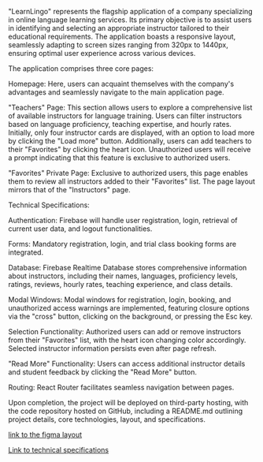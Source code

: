 "LearnLingo" represents the flagship application of a company specializing in online language learning services. Its primary objective is to assist users in identifying and selecting an appropriate instructor tailored to their educational requirements. The application boasts a responsive layout, seamlessly adapting to screen sizes ranging from 320px to 1440px, ensuring optimal user experience across various devices.

The application comprises three core pages:

Homepage: Here, users can acquaint themselves with the company's advantages and seamlessly navigate to the main application page.

"Teachers" Page: This section allows users to explore a comprehensive list of available instructors for language training. Users can filter instructors based on language proficiency, teaching expertise, and hourly rates. Initially, only four instructor cards are displayed, with an option to load more by clicking the "Load more" button. Additionally, users can add teachers to their "Favorites" by clicking the heart icon. Unauthorized users will receive a prompt indicating that this feature is exclusive to authorized users.

"Favorites" Private Page: Exclusive to authorized users, this page enables them to review all instructors added to their "Favorites" list. The page layout mirrors that of the "Instructors" page.

Technical Specifications:

Authentication: Firebase will handle user registration, login, retrieval of current user data, and logout functionalities.

Forms: Mandatory registration, login, and trial class booking forms are integrated.

Database: Firebase Realtime Database stores comprehensive information about instructors, including their names, languages, proficiency levels, ratings, reviews, hourly rates, teaching experience, and class details.

Modal Windows: Modal windows for registration, login, booking, and unauthorized access warnings are implemented, featuring closure options via the "cross" button, clicking on the background, or pressing the Esc key.

Selection Functionality: Authorized users can add or remove instructors from their "Favorites" list, with the heart icon changing color accordingly. Selected instructor information persists even after page refresh.

"Read More" Functionality: Users can access additional instructor details and student feedback by clicking the "Read More" button.

Routing: React Router facilitates seamless navigation between pages.

Upon completion, the project will be deployed on third-party hosting, with the code repository hosted on GitHub, including a README.md outlining project details, core technologies, layout, and specifications.

[link to the figma layout](https://www.figma.com/file/dewf5jVviSTuWMMyU3d8Mc/Learn-Lingo?type=design&node-id=0-1&mode=design&t=9keLZYccV2myX78Z-0)

[Link to technical specifications](https://docs.google.com/document/d/1ZB_MFgnnJj7t7OXtv5hESSwY6xRgVoACZKzgZczWc3Y/edit)
